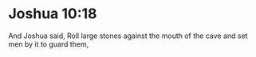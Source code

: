 # Joshua 10:18

And Joshua said, Roll large stones against the mouth of the cave and set men by it to guard them,
